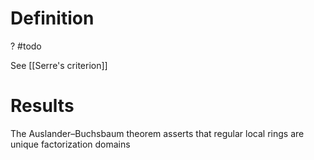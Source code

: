 # Definition

? #todo

See [[Serre's criterion]]

# Results

The Auslander–Buchsbaum theorem asserts that regular local rings are unique factorization domains
